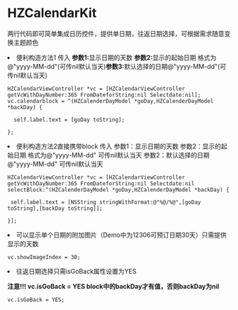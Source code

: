 # HZCalendarKit
两行代码即可简单集成日历控件，提供单日期，往返日期选择，可根据需求随意变换主题颜色

<li>便利构造方法1 传入 <b>参数1:</b>显示日期的天数 <b>参数2:</b>显示的起始日期 格式为@"yyyy-MM-dd"(可传nil默认当天)<b>参数3:</b>默认选择的日期@"yyyy-MM-dd"(可传nil默认当天)

    HZCalendarViewController *vc = [HZCalendarViewController getVcWithDayNumber:365 FromDateforString:nil Selectdate:nil];
    vc.calendarblock = ^(HZCalenderDayModel *goDay,HZCalenderDayModel *backDay) {
     
      self.label.text = [goDay toString];
   
    };

<li>便利构造方法2直接携带block 传入 参数1：显示日期的天数 参数2：显示的起始日期 格式为@"yyyy-MM-dd" 可传nil默认当天 参数2：默认选择的日期@"yyyy-MM-dd" 可传nil默认当天

   
    HZCalendarViewController *vc = [HZCalendarViewController getVcWithDayNumber:365 FromDateforString:nil Selectdate:nil selectBlock:^(HZCalenderDayModel *goDay,HZCalenderDayModel *backDay) {

     self.label.text = [NSString stringWithFormat:@"%@/%@",[goDay toString],[backDay toString]];
 
    }];



<li>可以显示单个日期的附加图片（Demo中为12306可预订日期30天）只需提供显示的天数

    vc.showImageIndex = 30;

<li>往返日期选择只需isGoBack属性设置为YES

<b color = "red" >注意!!! vc.isGoBack = YES block中的backDay才有值，否则backDay为nil</b>
 
    vc.isGoBack = YES;
